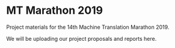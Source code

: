 # MT Marathon 2019

Project materials for the 14th Machine Translation Marathon 2019.

We will be uploading our project proposals and reports here.

